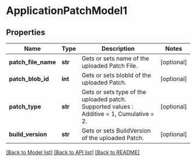 # ApplicationPatchModel1

## Properties
Name | Type | Description | Notes
------------ | ------------- | ------------- | -------------
**patch_file_name** | **str** | Gets or sets name of the uploaded Patch File. | [optional] 
**patch_blob_id** | **int** | Gets or sets blobId of the uploaded Patch. | [optional] 
**patch_type** | **str** | Gets or sets type of the uploaded patch. Supported values : Additive &#x3D; 1, Cumulative &#x3D; 2. | [optional] 
**build_version** | **str** | Gets or sets BuildVersion of the uploaded Patch. | [optional] 

[[Back to Model list]](../README.md#documentation-for-models) [[Back to API list]](../README.md#documentation-for-api-endpoints) [[Back to README]](../README.md)


